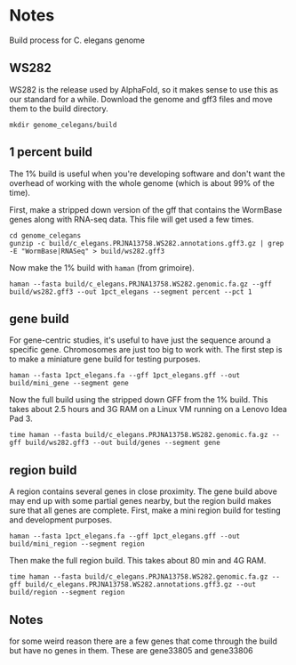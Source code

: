 Notes
=====

Build process for C. elegans genome

## WS282 ##

WS282 is the release used by AlphaFold, so it makes sense to use this as our
standard for a while. Download the genome and gff3 files and move them to the build directory.

	mkdir genome_celegans/build

## 1 percent build ##

The 1% build is useful when you're developing software and don't want the overhead of working with the whole genome (which is about 99% of the time).

First, make a stripped down version of the gff that contains the WormBase genes along with RNA-seq data. This file will get used a few times.

	cd genome_celegans
	gunzip -c build/c_elegans.PRJNA13758.WS282.annotations.gff3.gz | grep -E "WormBase|RNASeq" > build/ws282.gff3

Now make the 1% build with `haman` (from grimoire).

	haman --fasta build/c_elegans.PRJNA13758.WS282.genomic.fa.gz --gff build/ws282.gff3 --out 1pct_elegans --segment percent --pct 1

## gene build ##

For gene-centric studies, it's useful to have just the sequence around a specific gene. Chromosomes are just too big to work with. The first step is to make a miniature gene build for testing purposes.

	haman --fasta 1pct_elegans.fa --gff 1pct_elegans.gff --out build/mini_gene --segment gene

Now the full build using the stripped down GFF from the 1% build. This takes about 2.5 hours and 3G RAM on a Linux VM running on a Lenovo Idea Pad 3.

	time haman --fasta build/c_elegans.PRJNA13758.WS282.genomic.fa.gz --gff build/ws282.gff3 --out build/genes --segment gene


## region build ##

A region contains several genes in close proximity. The gene build above may end up with some partial genes nearby, but the region build makes sure that all genes are complete. First, make a mini region build for testing and development purposes.

	haman --fasta 1pct_elegans.fa --gff 1pct_elegans.gff --out build/mini_region --segment region

Then make the full region build. This takes about 80 min and 4G RAM.

	time haman --fasta build/c_elegans.PRJNA13758.WS282.genomic.fa.gz --gff build/c_elegans.PRJNA13758.WS282.annotations.gff3.gz --out build/region --segment region


## Notes ##

for some weird reason there are a few genes that come through the build but have no genes in them. These are gene33805 and gene33806
